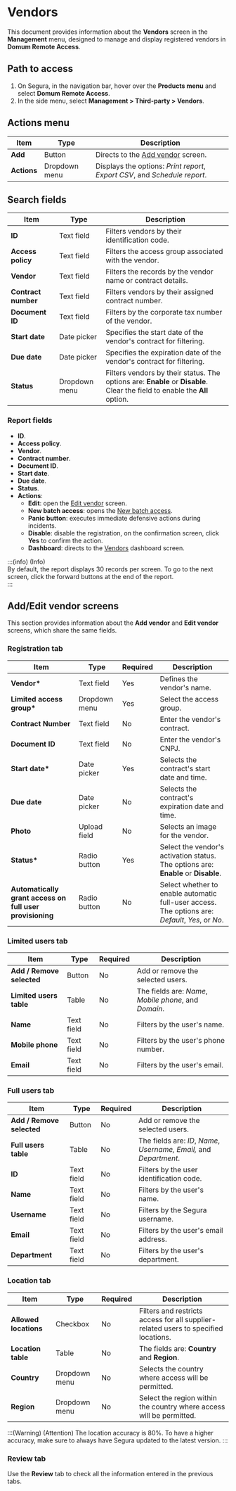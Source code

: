 # Vendors

This document provides information about the **Vendors** screen in the **Management** menu, designed to manage and display registered vendors in **Domum Remote Access**.

## Path to access

1. On Segura, in the navigation bar, hover over the **Products menu** and select **Domum Remote Access**.  
2. In the side menu, select **Management \> Third-party \> Vendors**.

## Actions menu

| Item | Type | Description |
| ----- | ----- | ----- |
| **Add** | Button | Directs to the [Add vendor](/v4/docs/domum-settings-vendors#addedit-vendor-screens) screen. |
| **Actions** | Dropdown menu | Displays the options: *Print report*, *Export CSV*, and *Schedule report*. |

## Search fields

| Item | Type | Description |
| ----- | ----- | ----- |
| **ID** | Text field | Filters vendors by their identification code. |
| **Access policy** | Text field | Filters the access group associated with the vendor. |
| **Vendor** | Text field | Filters the records by the vendor name or contract details. |
| **Contract number** | Text field | Filters vendors by their assigned contract number. |
| **Document ID** | Text field | Filters by the corporate tax number of the vendor. |
| **Start date** | Date picker | Specifies the start date of the vendor's contract for filtering. |
| **Due date** | Date picker | Specifies the expiration date of the vendor's contract for filtering. |
| **Status** | Dropdown menu | Filters vendors by their status. The options are: **Enable** or **Disable**. Clear the field to enable the **All** option. |

### Report fields

- **ID**.  
- **Access policy**.  
- **Vendor**.  
- **Contract number**.  
- **Document ID**.  
- **Start date**.  
- **Due date**.  
- **Status**.  
- **Actions**:  
    - **Edit**: open the [Edit vendor](/v4/docs/domum-settings-vendors#addedit-vendor-screens) screen.
    - **New batch access**: opens the [New batch access](/v4/docs/new-batch-access).
    - **Panic button**: executes immediate defensive actions during incidents.  
    - **Disable**: disable the registration, on the confirmation screen, click **Yes** to confirm the action.  
    - **Dashboard**: directs to the [Vendors](/v4/docs/domum-dashboard-vendors) dashboard screen.

:::(info) (Info)  
By default, the report displays 30 records per screen. To go to the next screen, click the forward buttons at the end of the report.  
:::

## Add/Edit vendor screens

This section provides information about the **Add vendor** and **Edit vendor** screens, which share the same fields.

### Registration tab

| Item | Type | Required | Description |
| ----- | ----- | ----- | ----- |
| **Vendor\*** | Text field | Yes | Defines the vendor's name. |
| **Limited access group\*** | Dropdown menu | Yes | Select the access group. |
| **Contract Number** | Text field | No | Enter the vendor's contract. |
| **Document ID** | Text field | No | Enter the vendor's CNPJ. |
| **Start date\*** | Date picker | Yes | Selects the contract's start date and time.  |
| **Due date** | Date picker | No | Selects the contract's expiration date and time. |
| **Photo**  | Upload field | No | Selects an image for the vendor. |
| **Status\*** | Radio button | Yes | Select the vendor's activation status. The options are: **Enable** or **Disable**. |
| **Automatically grant access on full user provisioning** | Radio button | No | Select whether to enable automatic full-user access. The options are: *Default*, *Yes*, or *No*. |

### Limited users tab

| Item | Type | Required | Description |
| ----- | ----- | ----- | ----- |
| **Add / Remove selected** | Button | No | Add or remove the selected users. |
| **Limited users table** | Table | No | The fields are: *Name*, *Mobile phone*, and *Domain*. |
| **Name** | Text field | No | Filters by the user's name. |
| **Mobile phone** | Text field | No | Filters by the user's phone number. |
| **Email** | Text field | No | Filters by the user's email. |

### Full users tab

| Item | Type | Required | Description |
| ----- | ----- | ----- | ----- |
| **Add / Remove selected** | Button | No | Add or remove the selected users. |
| **Full users table** | Table | No | The fields are: *ID*, *Name*, *Username, Email,* and *Department*. |
| **ID** | Text field | No | Filters by the user identification code. |
| **Name** | Text field | No | Filters by the user's name. |
| **Username** | Text field | No | Filters by the Segura username. |
| **Email** | Text field | No | Filters by the user's email address. |
| **Department** | Text field | No | Filters by the user's department. |

### Location tab

| Item | Type | Required | Description |
| ----- | ----- | ----- | ----- |
| **Allowed locations** | Checkbox | No | Filters and restricts access for all supplier-related users to specified locations.  |
| **Location table** | Table | No | The fields are: **Country** and **Region**. |
| **Country** | Dropdown menu | No | Selects the country where access will be permitted. |
| **Region** | Dropdown menu | No | Select the region within the country where access will be permitted. |

:::(Warning) (Attention)
The location accuracy is 80%. To have a higher accuracy, make sure to always have Segura updated to the latest version.
:::

### Review tab

Use the **Review** tab to check all the information entered in the previous tabs.